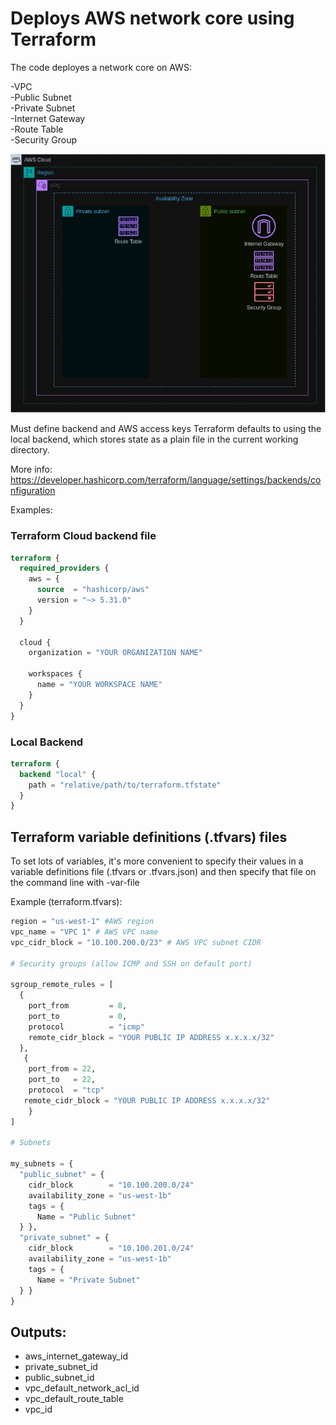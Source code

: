# Deploys AWS network core using Terraform

The code deployes a network core on AWS:

-VPC  
-Public Subnet  
-Private Subnet  
-Internet Gateway  
-Route Table  
-Security Group  


![GitHub Image](/img/tf-aws-network-core.jpg)



Must define backend and AWS access keys
Terraform defaults to using the local backend, which stores state as a plain file in the current working directory.

More info:  
https://developer.hashicorp.com/terraform/language/settings/backends/configuration

 Examples:

### Terraform Cloud backend file

```terraform
terraform {
  required_providers {
    aws = {
      source  = "hashicorp/aws"
      version = "~> 5.31.0"
    }
  }

  cloud {
    organization = "YOUR ORGANIZATION NAME"

    workspaces {
      name = "YOUR WORKSPACE NAME"
    }
  }
}
```

### Local Backend

```terraform
terraform {
  backend "local" {
    path = "relative/path/to/terraform.tfstate"
  }
}
```

## Terraform variable definitions (.tfvars) files

To set lots of variables, it's more convenient to specify their values in a variable definitions file (.tfvars or .tfvars.json)
and then specify that file on the command line with -var-file

 Example (terraform.tfvars):

```terraform
region = "us-west-1" #AWS region
vpc_name = "VPC 1" # AWS VPC name
vpc_cidr_block = "10.100.200.0/23" # AWS VPC subnet CIDR

# Security groups (allow ICMP and SSH on default port)

sgroup_remote_rules = [
  {
    port_from         = 8,
    port_to           = 0,
    protocol          = "icmp"
    remote_cidr_block = "YOUR PUBLIC IP ADDRESS x.x.x.x/32"
  },
   {
    port_from = 22,
    port_to   = 22,
    protocol  = "tcp"
   remote_cidr_block = "YOUR PUBLIC IP ADDRESS x.x.x.x/32"
    }
]

# Subnets

my_subnets = {
  "public_subnet" = {
    cidr_block        = "10.100.200.0/24"
    availability_zone = "us-west-1b"
    tags = {
      Name = "Public Subnet"
  } },
  "private_subnet" = {
    cidr_block        = "10.100.201.0/24"
    availability_zone = "us-west-1b"
    tags = {
      Name = "Private Subnet"
  } }
}
```

## Outputs:

- aws_internet_gateway_id
- private_subnet_id
- public_subnet_id
- vpc_default_network_acl_id
- vpc_default_route_table
- vpc_id

